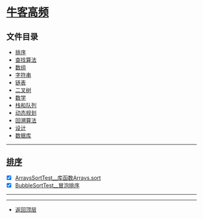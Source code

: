 
# [牛客高频](../README.md)

## 文件目录

- [排序](#排序)
- [查找算法](#查找算法)
- [数组](#数组)
- [字符串](#字符串)
- [链表](#链表)
- [二叉树](#二叉树)
- [数学](#数学)
- [栈和队列](#栈和队列)
- [动态规划](#动态规划)
- [回溯算法](#回溯算法)
- [设计](#设计)
- [数据库](#数据库)

---------------------

## [排序](src/main/java/com/cpucode/sort)

- [x] [ArraysSortTest__库函数Arrays.sort](src/main/java/com/cpucode/arrays/sort/ArraysSortTest.java)
- [x] [BubbleSortTest__冒泡排序](src/main/java/com/cpucode/bubble/sort/BubbleSortTest.java)

------------------------


---------------------

- [返回顶层](../README.md)